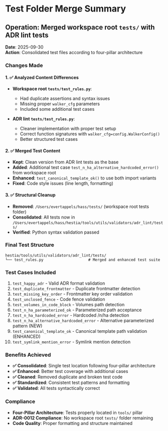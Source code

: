 # Test Folder Merge Summary

## Operation: Merged workspace root `tests/` with ADR lint tests

**Date**: 2025-09-30  
**Action**: Consolidated test files according to four-pillar architecture

### Changes Made

#### 1. ✅ Analyzed Content Differences
- **Workspace root `tests/test_rules.py`**: 
  - Had duplicate assertions and syntax issues
  - Missing proper `walker_cfg` parameters
  - Included some additional test cases
  
- **ADR lint `tests/test_rules.py`**:
  - Cleaner implementation with proper test setup
  - Correct function signatures with `walker_cfg=config.WalkerConfig()`
  - Better structured test cases

#### 2. ✅ Merged Test Content
- **Kept**: Clean version from ADR lint tests as the base
- **Added**: Additional test case `test_n_ha_alternative_hardcoded_error()` from workspace root
- **Enhanced**: `test_canonical_template_ok()` to use both import variants
- **Fixed**: Code style issues (line length, formatting)

#### 3. ✅ Structural Cleanup
- **Removed**: `/Users/evertappels/hass/tests/` (workspace root tests folder)
- **Consolidated**: All tests now in `/Users/evertappels/hass/hestia/tools/utils/validators/adr_lint/tests/`
- **Verified**: Python syntax validation passed

### Final Test Structure

```
hestia/tools/utils/validators/adr_lint/tests/
└── test_rules.py                    # Merged and enhanced test suite
```

### Test Cases Included

1. `test_happy_adr` - Valid ADR format validation
2. `test_duplicate_frontmatter` - Duplicate frontmatter detection  
3. `test_missing_key_order` - Frontmatter key order validation
4. `test_unclosed_fence` - Code fence validation
5. `test_volumes_in_code_block` - Volumes path detection
6. `test_n_ha_parameterized_ok` - Parameterized path acceptance
7. `test_n_ha_hardcoded_error` - Hardcoded /n/ha detection
8. `test_n_ha_alternative_hardcoded_error` - Alternative parameterized pattern (NEW)
9. `test_canonical_template_ok` - Canonical template path validation (ENHANCED)
10. `test_symlink_mention_error` - Symlink mention detection

### Benefits Achieved

- **✅ Consolidated**: Single test location following four-pillar architecture
- **✅ Enhanced**: Better test coverage with additional cases  
- **✅ Cleaned**: Removed duplicate and broken test code
- **✅ Standardized**: Consistent test patterns and formatting
- **✅ Validated**: All tests syntactically correct

### Compliance

- **Four-Pillar Architecture**: Tests properly located in `tools/` pillar
- **ADR-0012 Compliance**: No workspace root `tests/` folder remaining  
- **Code Quality**: Proper formatting and structure maintained